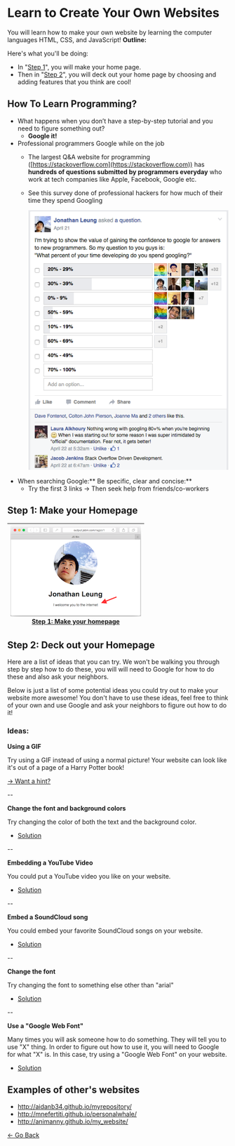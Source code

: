 # Learn to Create Your Own Websites

You will learn how to make your own website by learning the computer languages
HTML, CSS, and JavaScript!
**Outline:**

Here's what you'll be doing:

- In "[Step 1](#step-1-make-your-homepage)", you will make your home page.
- Then in "[Step 2](#step-2-deck-out-your-homepage)", you will
  deck out your home page by choosing and adding features that you think are
  cool!

## How To Learn Programming?

- What happens when you don’t have a step-by-step tutorial and you need to
  figure something out?
  - **Google it!**
- Professional programmers Google while on the job
  - The largest Q&A website for programming
    ([https://stackoverflow.com](https://stackoverflow.com)) has
    **hundreds of questions submitted by programmers everyday**
    who work at tech companies like Apple, Facebook, Google etc.
  - See this survey done of professional hackers for how much of their time they
    spend Googling

    ![](img/googling.png)
- When searching Google:** Be specific, clear and concise:**
  - Try the first 3 links → Then seek help from friends/co-workers

## Step 1: Make your Homepage

| [![](img/portfolio.png) <br> Step 1: Make your homepage](../../workshops/portfolio) |
|-------------------------------------------------------------------------------------|

## Step 2: Deck out your Homepage

Here are a list of ideas that you can try. We won't be walking you through
step by step how to do these, you will will need to Google for how to do these
and also ask your neighbors.

Below is just a list of some potential ideas you could try out to make your
website more awesome! You don't have to use these ideas, feel free to think of
your own and use Google and ask your neighbors to figure out how to do it!

### Ideas:

**Using a GIF**

Try using a GIF instead of using a normal picture! Your website can look like
it's out of a page of a Harry Potter book!

[→ Want a hint?](gif_hint.md)

--

**Change the font and background colors**

Try changing the color of both the text and the background color.

- <a href="http://jsbin.com/gist/6a818fa5933d2483d1d5?html,css,output" target="_blank">Solution</a>

--

**Embedding a YouTube Video**

You could put a YouTube video you like on your website.

- <a href="http://jsbin.com/gist/f8db44d5bce8862bae30?html,css,output" target="_blank">Solution</a>

--

**Embed a SoundCloud song**

You could embed your favorite SoundCloud songs on your website.

- <a href="http://jsbin.com/gist/3b7a81411bffdc5b59b5?html,css,output" target="_blank">Solution</a>

--

**Change the font**

Try changing the font to something else other than "arial"

- <a href="https://jsbin.com/gist/ddb3f602250d5b8b3cdc?html,css,output" target="_blank">Solution</a>

--

**Use a "Google Web Font"**

Many times you will ask someone how to do something. They will tell you to use
"X" thing. In order to figure out how to use it, you will need to Google for
what "X" is. In this case, try using a "Google Web Font" on your website.

- <a href="http://jsbin.com/gist/c1201dd5f09d99b06c0d?html,css,output" target="_blank">Solution</a>

## Examples of other's websites

- http://aidanb34.github.io/myrepository/
- http://mnefertiti.github.io/personalwhale/
- http://animanny.github.io/my_website/

[← Go Back](README.md)
